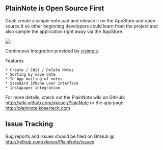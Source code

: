 ## PlainNote is Open Source First

Goal: create a simple note pad and release it on the AppStore and open source it so 
other beginning developers could learn from the project and also sample the 
application right away via the AppStore.

<a href="https://www.cisimple.com/jobs/8x3ipc1x4ngn82o5d"><img src='https://www.cisimple.com/jobs/8x3ipc1x4ngn82o5d/build_status.png'/></a>

Continuous Integration provided by [cisimple](https://www.cisimple.com).

Features

    * Create / Edit / Delete Notes
    * Sorting by save date
    * In App mailing of notes
    * Standard iPhone user interface 
    * Instapaper integration
    

For more details, check out the PlainNote wiki on GitHub: <http://wiki.github.com/vkoser/PlainNote>
or the app page: <http://plainnote.kosertech.com>

## Issue Tracking

Bug reports and issues should be filed on GitHub @ <http://github.com/vkoser/PlainNote/issues>

